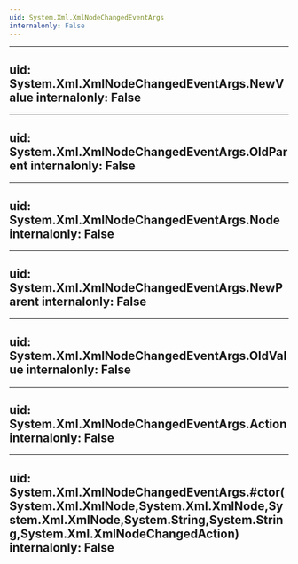 ```yaml
---
uid: System.Xml.XmlNodeChangedEventArgs
internalonly: False
---
```


---
uid: System.Xml.XmlNodeChangedEventArgs.NewValue
internalonly: False
---

---
uid: System.Xml.XmlNodeChangedEventArgs.OldParent
internalonly: False
---

---
uid: System.Xml.XmlNodeChangedEventArgs.Node
internalonly: False
---

---
uid: System.Xml.XmlNodeChangedEventArgs.NewParent
internalonly: False
---

---
uid: System.Xml.XmlNodeChangedEventArgs.OldValue
internalonly: False
---

---
uid: System.Xml.XmlNodeChangedEventArgs.Action
internalonly: False
---

---
uid: System.Xml.XmlNodeChangedEventArgs.#ctor(System.Xml.XmlNode,System.Xml.XmlNode,System.Xml.XmlNode,System.String,System.String,System.Xml.XmlNodeChangedAction)
internalonly: False
---
